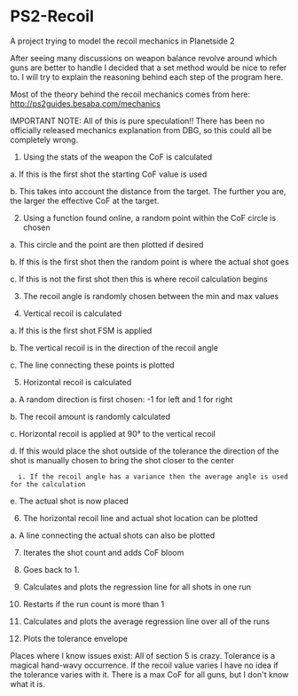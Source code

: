 # PS2-Recoil
A project trying to model the recoil mechanics in Planetside 2

After seeing many discussions on weapon balance revolve around which guns are better to handle I decided that a set method would be nice to refer to. I will try to explain the reasoning behind each step of the program here.

Most of the theory behind the recoil mechanics comes from here: http://ps2guides.besaba.com/mechanics

IMPORTANT NOTE: All of this is pure speculation!! There has been no officially released mechanics explanation from DBG, so this could all be completely wrong.

1. Using the stats of the weapon the CoF is calculated

  a. If this is the first shot the starting CoF value is used
  
  b. This takes into account the distance from the target. The further you are, the larger the effective CoF at the target.
  
2. Using a function found online, a random point within the CoF circle is chosen

  a. This circle and the point are then plotted if desired
  
  b. If this is the first shot then the random point is where the actual shot goes
  
  c. If this is not the first shot then this is where recoil calculation begins
  
3. The recoil angle is randomly chosen between the min and max values

4. Vertical recoil is calculated

  a. If this is the first shot FSM is applied
  
  b. The vertical recoil is in the direction of the recoil angle
  
  c. The line connecting these points is plotted
  
5. Horizontal recoil is calculated

  a. A random direction is first chosen: -1 for left and 1 for right
  
  b. The recoil amount is randomly calculated
  
  c. Horizontal recoil is applied at 90° to the vertical recoil
  
  d. If this would place the shot outside of the tolerance the direction of the shot is manually chosen to bring the shot closer to the center
  
      i. If the recoil angle has a variance then the average angle is used for the calculation
    
  e. The actual shot is now placed
  
6. The horizontal recoil line and actual shot location can be plotted

  a. A line connecting the actual shots can also be plotted
  
7. Iterates the shot count and adds CoF bloom

8. Goes back to 1.

8. Calculates and plots the regression line for all shots in one run

9. Restarts if the run count is more than 1

10. Calculates and plots the average regression line over all of the runs

11. Plots the tolerance envelope

Places where I know issues exist: 
All of section 5 is crazy. Tolerance is a magical hand-wavy occurrence. If the recoil value varies I have no idea if the tolerance varies with it.
There is a max CoF for all guns, but I don't know what it is.
